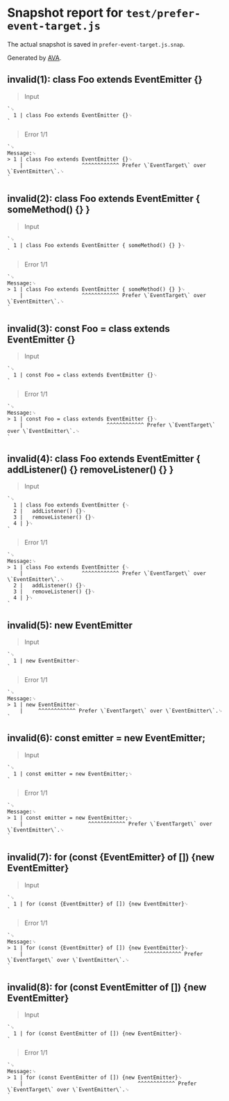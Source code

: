 # Snapshot report for `test/prefer-event-target.js`

The actual snapshot is saved in `prefer-event-target.js.snap`.

Generated by [AVA](https://avajs.dev).

## invalid(1): class Foo extends EventEmitter {}

> Input

    `␊
      1 | class Foo extends EventEmitter {}␊
    `

> Error 1/1

    `␊
    Message:␊
    > 1 | class Foo extends EventEmitter {}␊
        |                   ^^^^^^^^^^^^ Prefer \`EventTarget\` over \`EventEmitter\`.␊
    `

## invalid(2): class Foo extends EventEmitter { someMethod() {} }

> Input

    `␊
      1 | class Foo extends EventEmitter { someMethod() {} }␊
    `

> Error 1/1

    `␊
    Message:␊
    > 1 | class Foo extends EventEmitter { someMethod() {} }␊
        |                   ^^^^^^^^^^^^ Prefer \`EventTarget\` over \`EventEmitter\`.␊
    `

## invalid(3): const Foo = class extends EventEmitter {}

> Input

    `␊
      1 | const Foo = class extends EventEmitter {}␊
    `

> Error 1/1

    `␊
    Message:␊
    > 1 | const Foo = class extends EventEmitter {}␊
        |                           ^^^^^^^^^^^^ Prefer \`EventTarget\` over \`EventEmitter\`.␊
    `

## invalid(4): class Foo extends EventEmitter { addListener() {} removeListener() {} }

> Input

    `␊
      1 | class Foo extends EventEmitter {␊
      2 | 	addListener() {}␊
      3 | 	removeListener() {}␊
      4 | }␊
    `

> Error 1/1

    `␊
    Message:␊
    > 1 | class Foo extends EventEmitter {␊
        |                   ^^^^^^^^^^^^ Prefer \`EventTarget\` over \`EventEmitter\`.␊
      2 | 	addListener() {}␊
      3 | 	removeListener() {}␊
      4 | }␊
    `

## invalid(5): new EventEmitter

> Input

    `␊
      1 | new EventEmitter␊
    `

> Error 1/1

    `␊
    Message:␊
    > 1 | new EventEmitter␊
        |     ^^^^^^^^^^^^ Prefer \`EventTarget\` over \`EventEmitter\`.␊
    `

## invalid(6): const emitter = new EventEmitter;

> Input

    `␊
      1 | const emitter = new EventEmitter;␊
    `

> Error 1/1

    `␊
    Message:␊
    > 1 | const emitter = new EventEmitter;␊
        |                     ^^^^^^^^^^^^ Prefer \`EventTarget\` over \`EventEmitter\`.␊
    `

## invalid(7): for (const {EventEmitter} of []) {new EventEmitter}

> Input

    `␊
      1 | for (const {EventEmitter} of []) {new EventEmitter}␊
    `

> Error 1/1

    `␊
    Message:␊
    > 1 | for (const {EventEmitter} of []) {new EventEmitter}␊
        |                                       ^^^^^^^^^^^^ Prefer \`EventTarget\` over \`EventEmitter\`.␊
    `

## invalid(8): for (const EventEmitter of []) {new EventEmitter}

> Input

    `␊
      1 | for (const EventEmitter of []) {new EventEmitter}␊
    `

> Error 1/1

    `␊
    Message:␊
    > 1 | for (const EventEmitter of []) {new EventEmitter}␊
        |                                     ^^^^^^^^^^^^ Prefer \`EventTarget\` over \`EventEmitter\`.␊
    `
